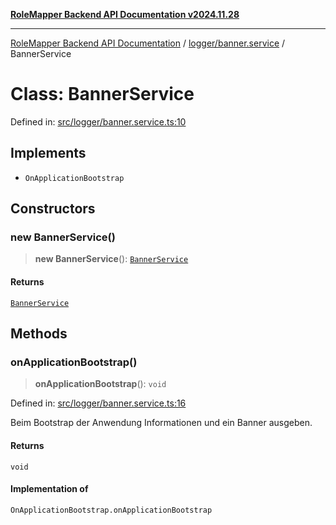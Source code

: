 [**RoleMapper Backend API Documentation v2024.11.28**](../../../README.md)

***

[RoleMapper Backend API Documentation](../../../modules.md) / [logger/banner.service](../README.md) / BannerService

# Class: BannerService

Defined in: [src/logger/banner.service.ts:10](https://github.com/FlowCraft-AG/RoleMapper/blob/06e4dcac36a95931bf2da64d0f18219d502c1d38/backend/src/logger/banner.service.ts#L10)

## Implements

- `OnApplicationBootstrap`

## Constructors

### new BannerService()

> **new BannerService**(): [`BannerService`](BannerService.md)

#### Returns

[`BannerService`](BannerService.md)

## Methods

### onApplicationBootstrap()

> **onApplicationBootstrap**(): `void`

Defined in: [src/logger/banner.service.ts:16](https://github.com/FlowCraft-AG/RoleMapper/blob/06e4dcac36a95931bf2da64d0f18219d502c1d38/backend/src/logger/banner.service.ts#L16)

Beim Bootstrap der Anwendung Informationen und ein Banner ausgeben.

#### Returns

`void`

#### Implementation of

`OnApplicationBootstrap.onApplicationBootstrap`
